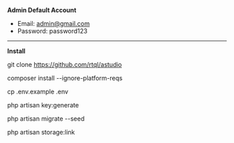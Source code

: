 




	
**Admin Default Account**
- Email: admin@gmail.com
- Password: password123

------------

**Install**


git clone https://github.com/rtql/astudio


composer install --ignore-platform-reqs

cp .env.example .env

php artisan key:generate

php artisan migrate --seed

php artisan storage:link
